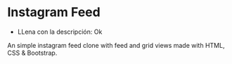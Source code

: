 # Instagram Feed

- LLena con la descripción: Ok

An simple instagram feed clone with feed and grid views made with HTML, CSS & Bootstrap.